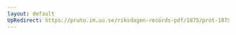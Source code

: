 ```yaml
---
layout: default
UpRedirect: https://pruto.im.uu.se/riksdagen-records-pdf/1875/prot-1875--fk--001/prot-1875--fk--001_014.pdf
---
```

